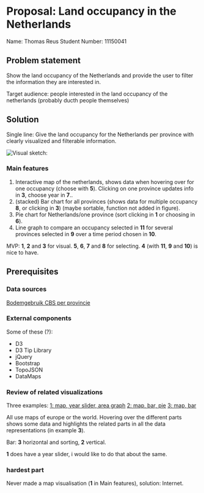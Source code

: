 # Proposal: Land occupancy in the Netherlands
Name: Thomas Reus
Student Number: 11150041

## Problem statement
Show the land occupancy of the Netherlands and provide the user to filter the information they are interested in.

Target audience: people interested in the land occupancy of the netherlands (probably ducth people themselves)

## Solution
Single line: Give the land occupancy for the Netherlands per province with clearly visualized and filterable information.

![Visual sketch:](https://github.com/thomasreus97/project/blob/master/doc/layout_proposal_2.png)

### Main features
1. Interactive map of the netherlands, shows data when hovering over for one occupancy (choose with **5**). Clicking on one province updates info in **3**, choose year in **7**..
2. (stacked) Bar chart for all provinces (shows data for multiple occupancy **8**, or clicking in **3**) (maybe sortable, function not added in figure).
3. Pie chart for Netherlands/one province (sort clicking in **1** or choosing in **6**).
4. Line graph to compare an occupancy selected in **11** for several provinces selected in **9** over a time period chosen in **10**.

MVP: **1**, **2** and **3** for visual. **5**, **6**, **7** and **8** for selecting. **4** (with **11**, **9** and **10**) is nice to have.

## Prerequisites
### Data sources 
[Bodemgebruik CBS per provincie](https://opendata.cbs.nl/statline/#/CBS/nl/dataset/37105/table?ts=1543167766064)
### External components 
Some of these (?):
- D3
- D3 Tip Library
- jQuery
- Bootstrap
- TopoJSON
- DataMaps

### Review of related visualizations
Three examples:
[1: map, year slider, area graph](https://fietsboekstoel.github.io/Project/)
[2: map, bar, pie](https://dboekhout.github.io/CSRIB/)
[3: map, bar](https://jaspernaberman.github.io/Programming-Project/Scripts/HTML/index.html)

All use maps of europe or the world. Hovering over the different parts shows some data and highlights the related parts in all the data representations (in example **3**).

Bar: **3** horizontal and sorting, **2** vertical.

**1** does have a year slider, i would like to do that about the same.

### hardest part
Never made a map visualisation (**1** in Main features), solution: Internet.


